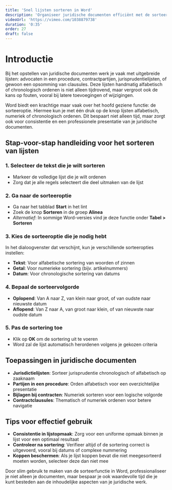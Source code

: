 ```yaml
---
title: 'Snel lijsten sorteren in Word'
description: 'Organiseer juridische documenten efficiënt met de sorteerfunctie'
videoUrl: 'https://vimeo.com/1038879738'
duration: '0:35'
order: 27
draft: false
---
```


# Introductie

Bij het opstellen van juridische documenten werk je vaak met uitgebreide lijsten: advocaten in een procedure, contractpartijen, jurisprudentielijsten, of gewoon een opsomming van clausules. Deze lijsten handmatig alfabetisch of chronologisch ordenen is niet alleen tijdrovend, maar vergroot ook de kans op fouten, vooral bij latere toevoegingen of wijzigingen.

Word biedt een krachtige maar vaak over het hoofd geziene functie: de sorteeroptie. Hiermee kun je met één druk op de knop lijsten alfabetisch, numeriek of chronologisch ordenen. Dit bespaart niet alleen tijd, maar zorgt ook voor consistentie en een professionele presentatie van je juridische documenten.

## Stap-voor-stap handleiding voor het sorteren van lijsten

### 1. Selecteer de tekst die je wilt sorteren
- Markeer de volledige lijst die je wilt ordenen
- Zorg dat je alle regels selecteert die deel uitmaken van de lijst

### 2. Ga naar de sorteeroptie
- Ga naar het tabblad **Start** in het lint
- Zoek de knop **Sorteren** in de groep **Alinea**
- *Alternatief*: In sommige Word-versies vind je deze functie onder **Tabel > Sorteren**

### 3. Kies de sorteeroptie die je nodig hebt
In het dialoogvenster dat verschijnt, kun je verschillende sorteeropties instellen:
- **Tekst**: Voor alfabetische sortering van woorden of zinnen
- **Getal**: Voor numerieke sortering (bijv. artikelnummers)
- **Datum**: Voor chronologische sortering van datums

### 4. Bepaal de sorteervolgorde
- **Oplopend**: Van A naar Z, van klein naar groot, of van oudste naar nieuwste datum
- **Aflopend**: Van Z naar A, van groot naar klein, of van nieuwste naar oudste datum

### 5. Pas de sortering toe
- Klik op **OK** om de sortering uit te voeren
- Word zal de lijst automatisch herordenen volgens je gekozen criteria

## Toepassingen in juridische documenten

- **Jurisdictielijsten**: Sorteer jurisprudentie chronologisch of alfabetisch op zaaknaam
- **Partijen in een procedure**: Orden alfabetisch voor een overzichtelijke presentatie
- **Bijlagen bij contracten**: Numeriek sorteren voor een logische volgorde
- **Contractclausules**: Thematisch of numeriek ordenen voor betere navigatie

## Tips voor effectief gebruik

- **Consistentie in lijstopmaak**: Zorg voor een uniforme opmaak binnen je lijst voor een optimaal resultaat
- **Controleer na sortering**: Verifieer altijd of de sortering correct is uitgevoerd, vooral bij datums of complexe nummering
- **Koppen beschermen**: Als je lijst koppen bevat die niet meegesorteerd moeten worden, selecteer deze dan niet mee

Door slim gebruik te maken van de sorteerfunctie in Word, professionaliseer je niet alleen je documenten, maar bespaar je ook waardevolle tijd die je kunt besteden aan de inhoudelijke aspecten van je juridische werk.